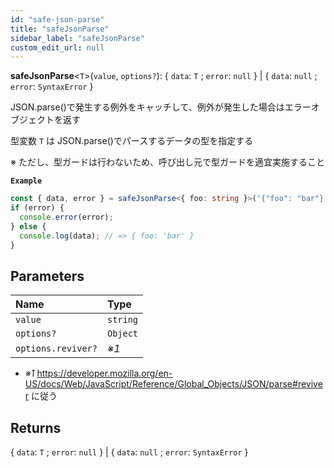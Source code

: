```yaml
---
id: "safe-json-parse"
title: "safeJsonParse"
sidebar_label: "safeJsonParse"
custom_edit_url: null
---
```


**safeJsonParse**\<`T`\>(`value`, `options?`): \{ `data`: `T` ; `error`: `null` } \| \{ `data`: `null` ; `error`: `SyntaxError` }

JSON.parse()で発生する例外をキャッチして、例外が発生した場合はエラーオブジェクトを返す

型変数 `T` は JSON.parse()でパースするデータの型を指定する

※ ただし、型ガードは行わないため、呼び出し元で型ガードを適宜実施すること

**`Example`**

```ts
const { data, error } = safeJsonParse<{ foo: string }>('{"foo": "bar"}'); // => { data: { foo: 'bar' }, error: null }
if (error) {
  console.error(error);
} else {
  console.log(data); // => { foo: 'bar' }
}
```

## Parameters

| Name               | Type     |
| :----------------- | :------- |
| `value`            | `string` |
| `options?`         | `Object` |
| `options.reviver?` | _※1_     |

- _※1_ https://developer.mozilla.org/en-US/docs/Web/JavaScript/Reference/Global_Objects/JSON/parse#reviver に従う

## Returns

\{ `data`: `T` ; `error`: `null` } \| \{ `data`: `null` ; `error`: `SyntaxError` }
